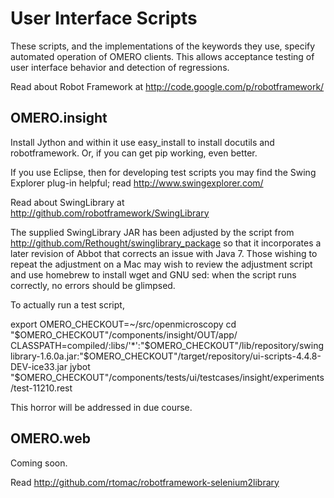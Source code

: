 User Interface Scripts
======================

These scripts, and the implementations of the keywords they use,
specify automated operation of OMERO clients. This allows acceptance
testing of user interface behavior and detection of regressions.

Read about Robot Framework at
http://code.google.com/p/robotframework/


OMERO.insight
-------------

Install Jython and within it use easy_install to install docutils and
robotframework. Or, if you can get pip working, even better.

If you use Eclipse, then for developing test scripts you may find the
Swing Explorer plug-in helpful; read http://www.swingexplorer.com/

Read about SwingLibrary at
http://github.com/robotframework/SwingLibrary

The supplied SwingLibrary JAR has been adjusted by the script from
http://github.com/Rethought/swinglibrary_package so that it
incorporates a later revision of Abbot that corrects an issue with
Java 7. Those wishing to repeat the adjustment on a Mac may wish to
review the adjustment script and use homebrew to install wget and GNU
sed: when the script runs correctly, no errors should be glimpsed.

To actually run a test script,

export OMERO_CHECKOUT=~/src/openmicroscopy
cd "$OMERO_CHECKOUT"/components/insight/OUT/app/
CLASSPATH=compiled/:libs/'*':"$OMERO_CHECKOUT"/lib/repository/swinglibrary-1.6.0a.jar:"$OMERO_CHECKOUT"/target/repository/ui-scripts-4.4.8-DEV-ice33.jar jybot "$OMERO_CHECKOUT"/components/tests/ui/testcases/insight/experiments/test-11210.rest

This horror will be addressed in due course.


OMERO.web
---------

Coming soon.

Read http://github.com/rtomac/robotframework-selenium2library
